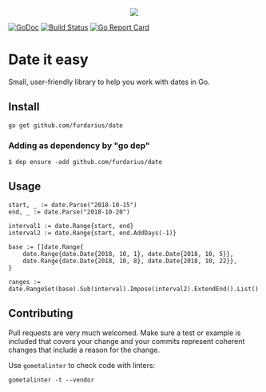 <p align="center"><img src="https://habrastorage.org/webt/te/ys/9a/teys9a3vkkbf7watmp8vh-2ar4s.png"></p>

[![GoDoc](https://godoc.org/github.com/furdarius/date?status.svg)](https://godoc.org/github.com/furdarius/date)
[![Build Status](https://travis-ci.org/furdarius/date.svg?branch=master)](https://travis-ci.org/furdarius/date)
[![Go Report Card](https://goreportcard.com/badge/github.com/furdarius/date)](https://goreportcard.com/report/github.com/furdarius/date)

# Date it easy

Small, user-friendly library to help you work with dates in Go.

## Install
```
go get github.com/furdarius/date
```

### Adding as dependency by "go dep"
```
$ dep ensure -add github.com/furdarius/date
```

## Usage
```
start, _ := date.Parse("2018-10-15")
end, _ := date.Parse("2018-10-20")

interval1 := date.Range{start, end}
interval2 := date.Range{start, end.AddDays(-1)}

base := []date.Range{
	date.Range{date.Date{2018, 10, 1}, date.Date{2018, 10, 5}},
	date.Range{date.Date{2018, 10, 8}, date.Date{2018, 10, 22}},
}

ranges := date.RangeSet(base).Sub(interval).Impose(interval2).ExtendEnd().List()
```

## Contributing

Pull requests are very much welcomed. Make sure a test or example is included that covers your change and
your commits represent coherent changes that include a reason for the change.

Use `gometalinter` to check code with linters:
```
gometalinter -t --vendor
```
